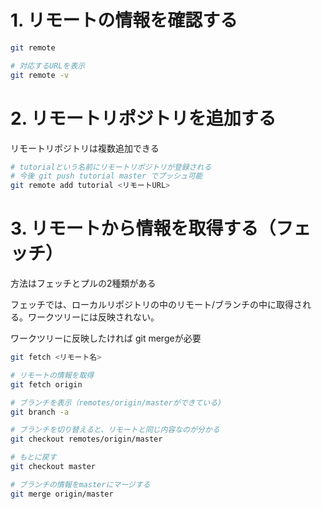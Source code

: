 # 1. リモートの情報を確認する

```sh
git remote

# 対応するURLを表示
git remote -v
```

# 2. リモートリポジトリを追加する
リモートリポジトリは複数追加できる

```sh
# tutorialという名前にリモートリポジトリが登録される
# 今後 git push tutorial master でプッシュ可能
git remote add tutorial <リモートURL>
```

# 3. リモートから情報を取得する（フェッチ）
方法はフェッチとプルの2種類がある

フェッチでは、ローカルリポジトリの中のリモート/ブランチの中に取得される。ワークツリーには反映されない。

ワークツリーに反映したければ git mergeが必要

```sh
git fetch <リモート名>

# リモートの情報を取得
git fetch origin

# ブランチを表示（remotes/origin/masterができている)
git branch -a

# ブランチを切り替えると、リモートと同じ内容なのが分かる
git checkout remotes/origin/master

# もとに戻す
git checkout master

# ブランチの情報をmasterにマージする
git merge origin/master
```